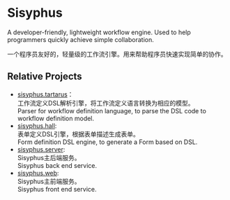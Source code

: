 # Sisyphus
A developer-friendly, lightweight workflow engine. Used to help programmers quickly achieve simple collaboration.

一个程序员友好的，轻量级的工作流引擎。用来帮助程序员快速实现简单的协作。

## Relative Projects
- [sisyphus.tartarus](https://github.com/colin-han/sisyphus.tartarus)：   
工作流定义DSL解析引擎，将工作流定义语言转换为相应的模型。  
Parser for workflow definition language, to parse the DSL code to workflow definition model.
- [sisyphus.hall](https://github.com/colin-han/sisyphus.hall):  
表单定义DSL引擎，根据表单描述生成表单。  
Form definition DSL engine, to generate a Form based on DSL.
- [sisyphus.server](https://github.com/colin-han/sisyphus.server):   
Sisyphus主后端服务。  
Sisyphus back end service.
- [sisyphus.web](https://github.com/colin-han/sisyphus.web):  
Sisyphus主前端服务。  
Sisyphus front end service.
